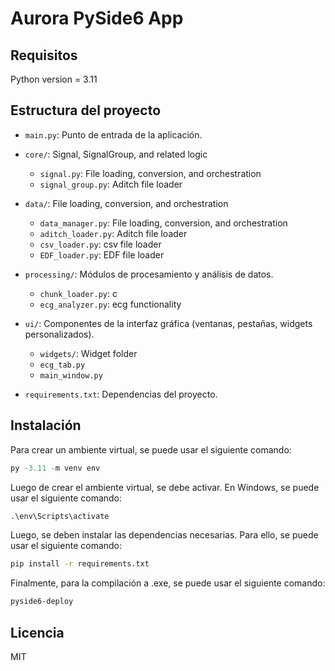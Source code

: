 # Aurora PySide6 App

## Requisitos

Python version = 3.11

## Estructura del proyecto

- `main.py`: Punto de entrada de la aplicación.

- `core/`: Signal, SignalGroup, and related logic
  - `signal.py`: File loading, conversion, and orchestration
  - `signal_group.py`: Aditch file loader
  
- `data/`: File loading, conversion, and orchestration
  - `data_manager.py`: File loading, conversion, and orchestration
  - `aditch_loader.py`: Aditch file loader
  - `csv_loader.py`: csv file loader
  - `EDF_loader.py`: EDF file loader
  
- `processing/`: Módulos de procesamiento y análisis de datos.
   - `chunk_loader.py`: c
   - `ecg_analyzer.py`: ecg functionality
  
- `ui/`: Componentes de la interfaz gráfica (ventanas, pestañas, widgets personalizados).
  - `widgets/`: Widget folder
  - `ecg_tab.py`
  - `main_window.py`
  

  

  

  
- `requirements.txt`: Dependencias del proyecto.

## Instalación

Para crear un ambiente virtual, se puede usar el siguiente comando:

```python
py -3.11 -m venv env
```

Luego de crear el ambiente virtual, se debe activar. En Windows, se puede usar el siguiente comando:

```cmd
.\env\Scripts\activate
```

Luego, se deben instalar las dependencias necesarias. Para ello, se puede usar el siguiente comando:

```cmd
pip install -r requirements.txt
```

Finalmente, para la compilación a .exe, se puede usar el siguiente comando:

```cmd
pyside6-deploy
```

## Licencia

MIT
